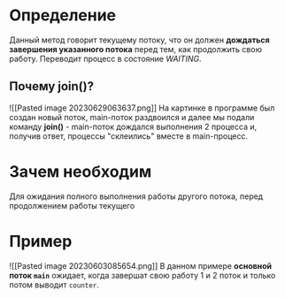 # Определение
Данный метод говорит текущему потоку, что он должен **дождаться завершения указанного потока** перед тем, как продолжить свою работу. Переводит процесс в состояние *WAITING*.
## Почему join()?
![[Pasted image 20230629063637.png]]
На картинке в программе был создан новый поток, main-поток раздвоился и далее мы подали команду **join()** - main-поток дождался выполнения 2 процесса и, получив ответ, процессы "склеились" вместе в main-процесс.
# Зачем необходим
Для ожидания полного выполнения работы другого потока, перед продолжением работы текущего
# Пример
![[Pasted image 20230603085654.png]]
В данном примере **основной поток `main`** ожидает, когда завершат свою работу 1 и 2 поток и только потом выводит `counter`.